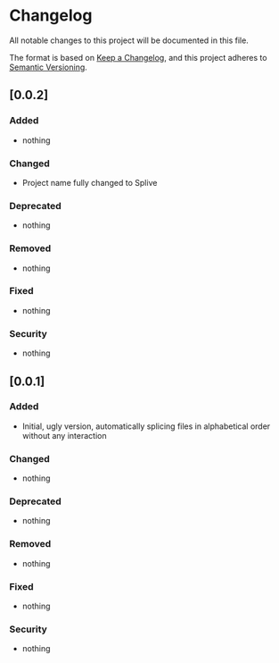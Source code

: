  # Changelog
All notable changes to this project will be documented in this file.

The format is based on [Keep a Changelog](https://keepachangelog.com/),
and this project adheres to [Semantic Versioning](https://semver.org/spec/v2.0.0.html).

## [0.0.2]

### Added
- nothing
  
### Changed
- Project name fully changed to Splive

### Deprecated
- nothing

### Removed
- nothing
  
### Fixed
- nothing
  
### Security
- nothing

## [0.0.1]

### Added
- Initial, ugly version, automatically splicing files in alphabetical order without any interaction
  
### Changed
- nothing

### Deprecated
- nothing

### Removed
- nothing
  
### Fixed
- nothing
  
### Security
- nothing
  